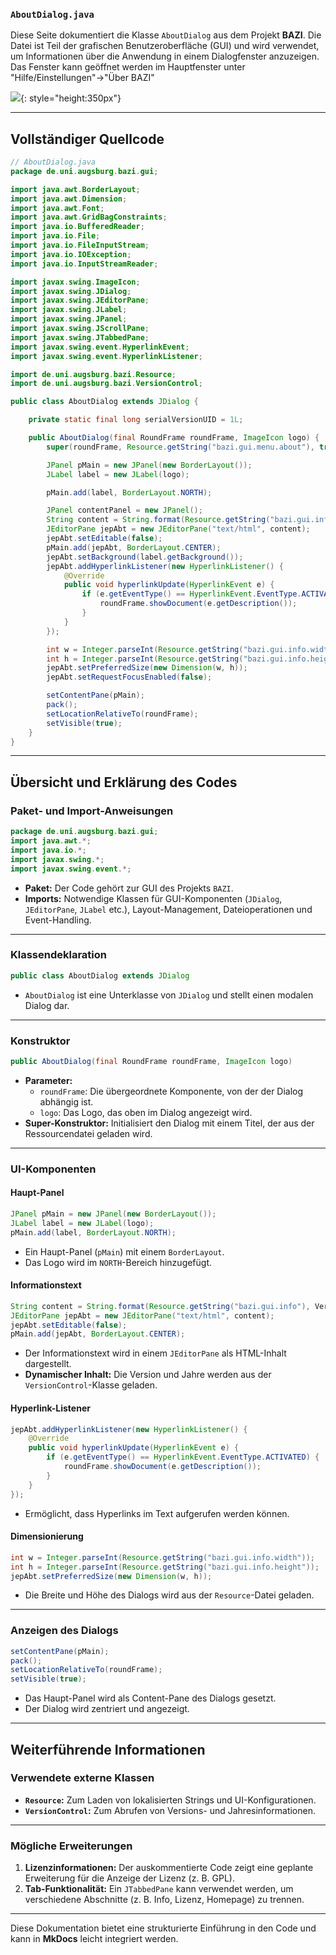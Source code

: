 ### `AboutDialog.java`

Diese Seite dokumentiert die Klasse `AboutDialog` aus dem Projekt **BAZI**. Die Datei ist Teil der grafischen Benutzeroberfläche (GUI) und wird verwendet, um Informationen über die Anwendung in einem Dialogfenster anzuzeigen. Das Fenster kann geöffnet werden im Hauptfenster unter "Hilfe/Einstellungen"->"Über BAZI"


![](../../img/gui_dateien_img/AboutDialogBild.png){: style="height:350px"}


---

## Vollständiger Quellcode

```java
// AboutDialog.java
package de.uni.augsburg.bazi.gui;

import java.awt.BorderLayout;
import java.awt.Dimension;
import java.awt.Font;
import java.awt.GridBagConstraints;
import java.io.BufferedReader;
import java.io.File;
import java.io.FileInputStream;
import java.io.IOException;
import java.io.InputStreamReader;

import javax.swing.ImageIcon;
import javax.swing.JDialog;
import javax.swing.JEditorPane;
import javax.swing.JLabel;
import javax.swing.JPanel;
import javax.swing.JScrollPane;
import javax.swing.JTabbedPane;
import javax.swing.event.HyperlinkEvent;
import javax.swing.event.HyperlinkListener;

import de.uni.augsburg.bazi.Resource;
import de.uni.augsburg.bazi.VersionControl;

public class AboutDialog extends JDialog {

    private static final long serialVersionUID = 1L;

    public AboutDialog(final RoundFrame roundFrame, ImageIcon logo) {
        super(roundFrame, Resource.getString("bazi.gui.menu.about"), true);

        JPanel pMain = new JPanel(new BorderLayout());
        JLabel label = new JLabel(logo);

        pMain.add(label, BorderLayout.NORTH);

        JPanel contentPanel = new JPanel();
        String content = String.format(Resource.getString("bazi.gui.info"), VersionControl.getVersion(), VersionControl.YEAR, VersionControl.YEAR, VersionControl.YEAR);
        JEditorPane jepAbt = new JEditorPane("text/html", content);
        jepAbt.setEditable(false);
        pMain.add(jepAbt, BorderLayout.CENTER);
        jepAbt.setBackground(label.getBackground());
        jepAbt.addHyperlinkListener(new HyperlinkListener() {
            @Override
            public void hyperlinkUpdate(HyperlinkEvent e) {
                if (e.getEventType() == HyperlinkEvent.EventType.ACTIVATED) {
                    roundFrame.showDocument(e.getDescription());
                }
            }
        });

        int w = Integer.parseInt(Resource.getString("bazi.gui.info.width"));
        int h = Integer.parseInt(Resource.getString("bazi.gui.info.height"));
        jepAbt.setPreferredSize(new Dimension(w, h));
        jepAbt.setRequestFocusEnabled(false);

        setContentPane(pMain);
        pack();
        setLocationRelativeTo(roundFrame);
        setVisible(true);
    }
}
```

---

## Übersicht und Erklärung des Codes

### **Paket- und Import-Anweisungen**
```java
package de.uni.augsburg.bazi.gui;
import java.awt.*;
import java.io.*;
import javax.swing.*;
import javax.swing.event.*;
```
- **Paket:** Der Code gehört zur GUI des Projekts `BAZI`.
- **Imports:** Notwendige Klassen für GUI-Komponenten (`JDialog`, `JEditorPane`, `JLabel` etc.), Layout-Management, Dateioperationen und Event-Handling.

---

### **Klassendeklaration**
```java
public class AboutDialog extends JDialog
```
- `AboutDialog` ist eine Unterklasse von `JDialog` und stellt einen modalen Dialog dar.

---

### **Konstruktor**
```java
public AboutDialog(final RoundFrame roundFrame, ImageIcon logo)
```
- **Parameter:** 
  - `roundFrame`: Die übergeordnete Komponente, von der der Dialog abhängig ist.
  - `logo`: Das Logo, das oben im Dialog angezeigt wird.
- **Super-Konstruktor:** Initialisiert den Dialog mit einem Titel, der aus der Ressourcendatei geladen wird.

---

### **UI-Komponenten**
#### **Haupt-Panel**
```java
JPanel pMain = new JPanel(new BorderLayout());
JLabel label = new JLabel(logo);
pMain.add(label, BorderLayout.NORTH);
```
- Ein Haupt-Panel (`pMain`) mit einem `BorderLayout`.
- Das Logo wird im `NORTH`-Bereich hinzugefügt.

#### **Informationstext**
```java
String content = String.format(Resource.getString("bazi.gui.info"), VersionControl.getVersion(), VersionControl.YEAR);
JEditorPane jepAbt = new JEditorPane("text/html", content);
jepAbt.setEditable(false);
pMain.add(jepAbt, BorderLayout.CENTER);
```
- Der Informationstext wird in einem `JEditorPane` als HTML-Inhalt dargestellt.
- **Dynamischer Inhalt:** Die Version und Jahre werden aus der `VersionControl`-Klasse geladen.

#### **Hyperlink-Listener**
```java
jepAbt.addHyperlinkListener(new HyperlinkListener() {
    @Override
    public void hyperlinkUpdate(HyperlinkEvent e) {
        if (e.getEventType() == HyperlinkEvent.EventType.ACTIVATED) {
            roundFrame.showDocument(e.getDescription());
        }
    }
});
```
- Ermöglicht, dass Hyperlinks im Text aufgerufen werden können.

#### **Dimensionierung**
```java
int w = Integer.parseInt(Resource.getString("bazi.gui.info.width"));
int h = Integer.parseInt(Resource.getString("bazi.gui.info.height"));
jepAbt.setPreferredSize(new Dimension(w, h));
```
- Die Breite und Höhe des Dialogs wird aus der `Resource`-Datei geladen.

---

### **Anzeigen des Dialogs**
```java
setContentPane(pMain);
pack();
setLocationRelativeTo(roundFrame);
setVisible(true);
```
- Das Haupt-Panel wird als Content-Pane des Dialogs gesetzt.
- Der Dialog wird zentriert und angezeigt.

---

## Weiterführende Informationen

### **Verwendete externe Klassen**
- **`Resource`:** Zum Laden von lokalisierten Strings und UI-Konfigurationen.
- **`VersionControl`:** Zum Abrufen von Versions- und Jahresinformationen.

---

### **Mögliche Erweiterungen**
1. **Lizenzinformationen:** 
   Der auskommentierte Code zeigt eine geplante Erweiterung für die Anzeige der Lizenz (z. B. GPL).
2. **Tab-Funktionalität:** 
   Ein `JTabbedPane` kann verwendet werden, um verschiedene Abschnitte (z. B. Info, Lizenz, Homepage) zu trennen.

---

Diese Dokumentation bietet eine strukturierte Einführung in den Code und kann in **MkDocs** leicht integriert werden.